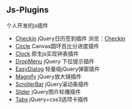 ## Js-Plugins

个人开发的js插件

* [Checkin](https://github.com/chenjun1127/js-plugins/tree/master/Checkin) jQuery日历签到插件 浏览：[Checkin](https://chenjun1127.github.io/js-plugins/https://github.com/chenjun1127/js-plugins/blob/master/Checkin/index.html)
* [Circle](https://github.com/chenjun1127/js-plugins/tree/master/Circle) Canvas圆环百比分进度插件
* [Clock](https://github.com/chenjun1127/js-plugins/tree/master/Clock) 原生js实现钟表插件
* [DropMenu](https://github.com/chenjun1127/js-plugins/tree/master/DropMenu) jQuery 下拉提示插件
* [EasyDialog](https://github.com/chenjun1127/js-plugins/tree/master/EasyDialog) 轻量级jQuery弹窗插件
* [Magnify](https://github.com/chenjun1127/js-plugins/tree/master/Magnify) jQuery放大镜插件
* [ScrollerBar](https://github.com/chenjun1127/js-plugins/tree/master/ScrollerBar) jQuery滚动条插件
* [Slider](https://github.com/chenjun1127/js-plugins/tree/master/Slider) jQuery图片轮播插件
* [Tabs](https://github.com/chenjun1127/js-plugins/tree/master/Tabs) jQuery+css3选项卡插件